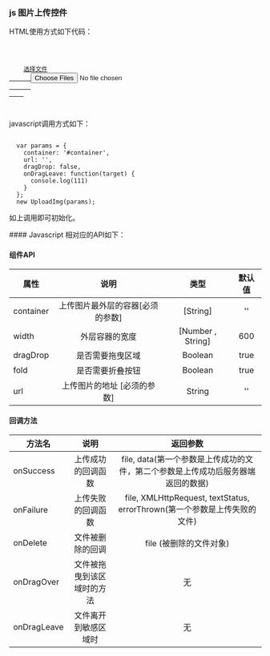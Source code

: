 
### js 图片上传控件
<p>HTML使用方式如下代码：</p>
<code>
  <div id="container">
    <a href="javascript:void(0)" class="file">选择文件
      <input type='file' multiple name='imgFile' accept = 'image/gif,image/jpeg,image/jpg,image/png' />
      <input type="hidden" />
    </a>
  </div>
</code>
<p>javascript调用方式如下：</p>
<code>
  var params = {
    container: '#container',
    url: '',
    dragDrop: false,
    onDragLeave: function(target) {
      console.log(111)
    }
  };
  new UploadImg(params);
</code>
<p>如上调用即可初始化。</p>
####  Javascript 相对应的API如下：

####  组件API
|      属性      |             说明                                                 |     类型          |     默认值       |
| --------------|:--------------------------------------------------------------:  |   :-----------:  | :-------------: |
|   container   |  上传图片最外层的容器[必须的参数]                                     | [String]         |  ''             |
|   width       |  外层容器的宽度                                                    | [Number , String] |  600           |
|   dragDrop    |  是否需要拖曳区域                                                  | Boolean           |  true          |
|   fold        |  是否需要折叠按钮                                                  | Boolean           |  true          |
|   url         |  上传图片的地址 [必须的参数]                                        | String             |   ''          |

####  回调方法
|     方法名     |             说明             |     返回参数                                                          | 
| --------------|:-------------------------:  |   :----------------------------------------------------------------: |
| onSuccess     |  上传成功的回调函数            | file, data(第一个参数是上传成功的文件，第二个参数是上传成功后服务器端返回的数据) |  
| onFailure     |  上传失败的回调函数            | file, XMLHttpRequest, textStatus, errorThrown(第一个参数是上传失败的文件) | 
| onDelete      |  文件被删除的回调              | file (被删除的文件对象)                                                 | 
| onDragOver    | 文件被拖曳到该区域时的方法       | 无                                                                   | 
| onDragLeave   |  文件离开到敏感区域时           | 无                                                                   | 